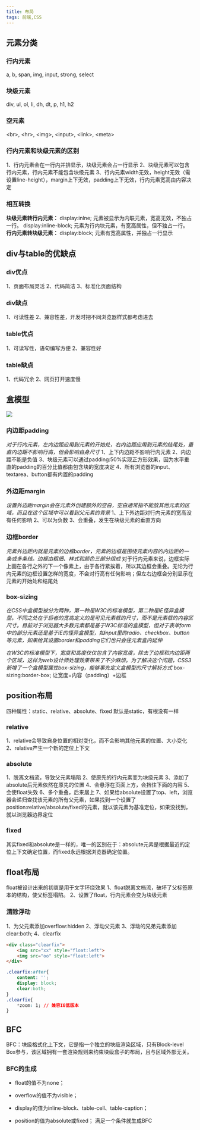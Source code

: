 ```yaml
---
title: 布局 
tags: 前端,CSS
---
```

## 元素分类
### 行内元素
a, b, span, img, input, strong, select
### 块级元素
div, ul, ol, li, dh, dt, p, h1, h2
### 空元素
\<br>, \<hr>, \<img>, \<input>, \<link>, \<meta>
### 行内元素和块级元素的区别
1、行内元素会在一行内并排显示，块级元素会占一行显示
2、块级元素可以包含行内元素，行内元素不能包含块级元素
3、行内元素width无效，height无效（需设置line-height），margin上下无效，padding上下无效，行内元素宽高由内容决定

### 相互转换
**块级元素转行内元素：**
display:inlne;
元素被显示为内联元素，宽高无效，不独占一行。
display:inline-block;
元素为行内块元素，有宽高属性，但不独占一行。
**行内元素转块级元素：**
display:block;
元素有宽高属性，并独占一行显示

## div与table的优缺点
### div优点
1、页面布局灵活
2、代码简洁
3、标准化页面结构
### div缺点
1、可读性差
2、兼容性差，开发时把不同浏览器样式都考虑进去
### table优点
1、可读写性，语句编写方便
2、兼容性好
### table缺点
1、代码冗余
2、网页打开速度慢

## 盒模型
![][1]
### 内边距padding
*对于行内元素，左内边距应用到元素的开始处，右内边距应用到元素的结尾处，垂直内边距不影响行高，但会影响自身尺寸*
1、上下内边距不影响行内元素
2、内边距不能是负值
3、块级元素可以通过padding:50%实现正方形效果，因为水平垂直的padding的百分比值都由包含块的宽度决定
4、所有浏览器的input、textarea、button都有内置的padding

### 外边距margin
*设置外边距margin会在元素外创建额外的空白，空白通常指不能放其他元素的区域，而且在这个区域中可以看到父元素的背景*
1、上下外边距对行内元素的宽高没有任何影响
2、可以为负数
3、会重叠，发生在块级元素的垂直方向

### 边框border
*元素外边距内就是元素的边框border，元素的边框是围绕元素内容的内边距的一条或多条线。边框由粗细、样式和颜色三部分组成*
对于行内元素来说，边框实际上画在各行之外的下一个像素上，由于各行紧挨着，所以其边框会重叠。无论为行内元素的边框设置怎样的宽度，不会对行高有任何影响；但左右边框会分别显示在元素的开始处和结尾处

### box-sizing
*在CSS中盒模型被分为两种，第一种是W3C的标准模型，第二种是IE怪异盒模型。不同之处在于后者的宽高定义的是可见元素框的尺寸，而不是元素框的内容区尺寸。目前对于浏览器大多数元素都是基于W3C标准的盒模型，但对于表单form中的部分元素还是基于IE的怪异盒模型，如input里的radio、checkbox、button等元素，如果给其设置border和padding它们也只会往元素盒内延伸*

*在W3C的标准模型下，宽度和高度仅仅包含了内容宽度，除去了边框和内边距两个区域，这样为web设计师处理效果带来了不少麻烦。为了解决这个问题，CSS3新增了一个盒模型属性box-sizing，能够事先定义盒模型的尺寸解析方式*
box-sizing:border-box;
让宽度=内容（padding）+边框

## position布局
四种属性：static、relative、absolute、fixed
默认是static，有根没有一样
### relative
1、relative会导致自身位置的相对变化，而不会影响其他元素的位置、大小变化
2、relative产生一个新的定位上下文

### absolute
1、脱离文档流，导致父元素塌陷
2、使原先的行内元素变为块级元素
3、添加了absolute后元素依然在原先的位置
4、会悬浮在页面上方，会挡住下面的内容
5、会使float失效
6、多个重叠，后来居上
7、如果给absolute设置了top、left，浏览器会递归查找该元素的所有父元素，如果找到一个设置了position:relative/absolute/fixed的元素，就以该元素为基准定位，如果没找到，就以浏览器边界定位

### fixed
其实fixed和absolute是一样的，唯一的区别在于：absolute元素是根据最近的定位上下文确定位置，而fixed永远根据浏览器确定位置。

## float布局
float被设计出来的初衷是用于文字环绕效果
1、float脱离文档流，破坏了父标签原本的结构，使父标签塌陷。
2、设置了float，行内元素会变为块级元素
### 清除浮动
1、为父元素添加overflow:hidden
2、浮动父元素
3、浮动的兄弟元素添加clear:both;
4、clearfix
```html
<div class="clearfix">
	<img src="xx" style="float:left">
	<img src="oo" style="float:left">
</div>
```
```css
.clearfix:after{
	content: '';
	display: block;
	clear:both;
}
.clearfix{
	*zoom: 1; // 兼容IE低版本
}
```
## BFC
BFC：块级格式化上下文，它是指一个独立的块级渲染区域，只有Block-level Box参与，该区域拥有一套渲染规则来约束块级盒子的布局，且与区域外部无关。

### BFC的生成
* float的值不为none；
* overflow的值不为visible；
* display的值为inline-block、table-cell、table-caption；
* position的值为absolute或fixed；
满足一个条件就生成BFC
















  [1]: ./images/1514794774263.jpg
